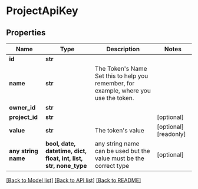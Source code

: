 # ProjectApiKey


## Properties
Name | Type | Description | Notes
------------ | ------------- | ------------- | -------------
**id** | **str** |  | 
**name** | **str** | The Token&#39;s Name  Set this to help you remember, for example, where you use the token. | 
**owner_id** | **str** |  | 
**project_id** | **str** |  | [optional] 
**value** | **str** | The token&#39;s value | [optional] [readonly] 
**any string name** | **bool, date, datetime, dict, float, int, list, str, none_type** | any string name can be used but the value must be the correct type | [optional]

[[Back to Model list]](../README.md#documentation-for-models) [[Back to API list]](../README.md#documentation-for-api-endpoints) [[Back to README]](../README.md)


